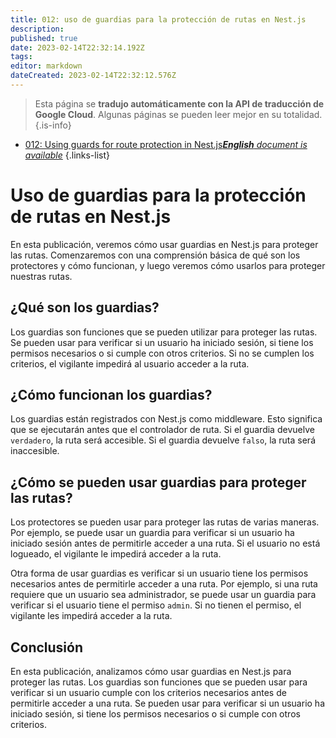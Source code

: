 ```yaml
---
title: 012: uso de guardias para la protección de rutas en Nest.js
description: 
published: true
date: 2023-02-14T22:32:14.192Z
tags: 
editor: markdown
dateCreated: 2023-02-14T22:32:12.576Z
---
```


> Esta página se **tradujo automáticamente con la API de traducción de Google Cloud**.
Algunas páginas se pueden leer mejor en su totalidad.{.is-info}



- [012: Using guards for route protection in Nest.js***English** document is available*](/en/Knowledge-base/Nest-js/Learning/012-using-guards-for-route-protection-in-nest-js)
{.links-list}


# Uso de guardias para la protección de rutas en Nest.js

En esta publicación, veremos cómo usar guardias en Nest.js para proteger las rutas. Comenzaremos con una comprensión básica de qué son los protectores y cómo funcionan, y luego veremos cómo usarlos para proteger nuestras rutas.

## ¿Qué son los guardias?

Los guardias son funciones que se pueden utilizar para proteger las rutas. Se pueden usar para verificar si un usuario ha iniciado sesión, si tiene los permisos necesarios o si cumple con otros criterios. Si no se cumplen los criterios, el vigilante impedirá al usuario acceder a la ruta.

## ¿Cómo funcionan los guardias?

Los guardias están registrados con Nest.js como middleware. Esto significa que se ejecutarán antes que el controlador de ruta. Si el guardia devuelve `verdadero`, la ruta será accesible. Si el guardia devuelve `falso`, la ruta será inaccesible.

## ¿Cómo se pueden usar guardias para proteger las rutas?

Los protectores se pueden usar para proteger las rutas de varias maneras. Por ejemplo, se puede usar un guardia para verificar si un usuario ha iniciado sesión antes de permitirle acceder a una ruta. Si el usuario no está logueado, el vigilante le impedirá acceder a la ruta.

Otra forma de usar guardias es verificar si un usuario tiene los permisos necesarios antes de permitirle acceder a una ruta. Por ejemplo, si una ruta requiere que un usuario sea administrador, se puede usar un guardia para verificar si el usuario tiene el permiso `admin`. Si no tienen el permiso, el vigilante les impedirá acceder a la ruta.

## Conclusión

En esta publicación, analizamos cómo usar guardias en Nest.js para proteger las rutas. Los guardias son funciones que se pueden usar para verificar si un usuario cumple con los criterios necesarios antes de permitirle acceder a una ruta. Se pueden usar para verificar si un usuario ha iniciado sesión, si tiene los permisos necesarios o si cumple con otros criterios.